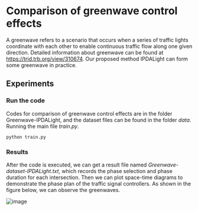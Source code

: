 # Comparison of greenwave control effects
A greenwave refers to a scenario that occurs when a series of traffic lights coordinate with each other to enable continuous traffic flow along one given direction. Detailed information about greenwave can be found at https://trid.trb.org/view/310674. Our proposed method IPDALight can form some greenwave in practice.

## Experiments
### Run the code
Codes for comparison of greenwave control effects are in the folder Greenwave-IPDALight, and the dataset files can be found in the folder *data*. Running the main file *train.py*.

``python train.py`` 

### Results
After the code is executed, we can get a result file named *Greenwave-dataset-IPDALight.txt*, which records the phase selection and phase duration for each intersection. Then we can plot space-time diagrams to demonstrate the phase plan of the traffic signal controllers. As shown in the figure below, we can observe the greenwaves.

![image](https://user-images.githubusercontent.com/29703034/130354286-d663a779-2d43-4fe5-8d0e-23ff40c4896d.png)